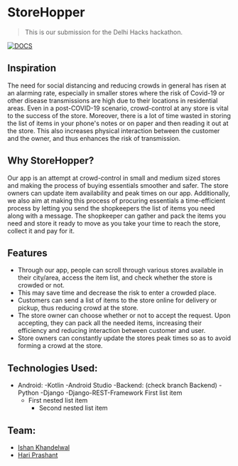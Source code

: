 # StoreHopper
> <Subtitle>
> This is our submission for the Delhi Hacks hackathon.
  
[![DOCS](https://img.shields.io/badge/Documentation-see%20docs-green?style=flat-square&logo=appveyor)](https://documenter.getpostman.com/view/11088003/TVCh1TUK#f5ded67c-2d05-4173-ae75-a16bd46834fa) 

## Inspiration
The need for social distancing and reducing crowds in general has risen at an alarming rate, especially in smaller stores where the risk of Covid-19 or other disease transmissions are high due to their locations in residential areas. Even in a post-COVID-19 scenario, crowd-control at any store is vital to the success of the store. Moreover, there is a lot of time wasted in storing the list of items in your phone's notes or on paper and then reading it out at the store. This also increases physical interaction between the customer and the owner, and thus enhances the risk of transmission.

## Why StoreHopper?
Our app is an attempt at crowd-control in small and medium sized stores and making the process of buying essentials smoother and safer. The store owners can update item availability and peak times on our app. Additionally, we also aim at making this process of procuring essentials a time-efficient process by letting you send the shopkeepers the list of items you need along with a message. The shopkeeper can gather and pack the items you need and store it ready to move as you take your time to reach the store, collect it and pay for it.

## Features
- Through our app, people can scroll through various stores available in their city/area, access the item list, and check whether the store is crowded or not. 
- This may save time and decrease the risk to enter a crowded place. 
- Customers can send a list of items to the store online for delivery or pickup, thus reducing crowd at the store.
- The store owner can choose whether or not to accept the request. Upon accepting, they can pack all the needed items, increasing their efficiency and reducing interaction between customer and user.
- Store owners can constantly update the stores peak times so as to avoid forming a crowd at the store.

## Technologies Used:
- Android: 
    -Kotlin 
    -Android Studio
-Backend: (check branch Backend)
    -Python
    -Django
    -Django-REST-Framework
First list item
     - First nested list item
       - Second nested list item

## Team:
- <a href="https://github.com/Ishan-001">Ishan Khandelwal</a>
- <a href="https://github.com/hpb1">Hari Prashant</a>
